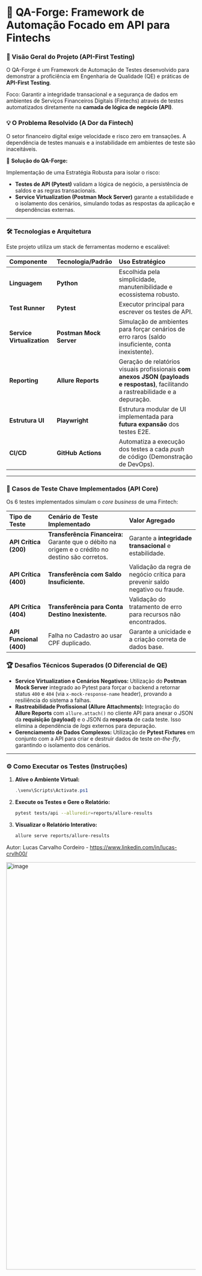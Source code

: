 # 🚀 QA-Forge: Framework de Automação Focado em API para Fintechs

### 🌟 Visão Geral do Projeto (API-First Testing)

O QA-Forge é um Framework de Automação de Testes desenvolvido para demonstrar a proficiência em Engenharia de Qualidade (QE) e práticas de **API-First Testing**.

Foco: Garantir a integridade transacional e a segurança de dados em ambientes de Serviços Financeiros Digitais (Fintechs) através de testes automatizados diretamente na **camada de lógica de negócio (API)**.

### 💡 O Problema Resolvido (A Dor da Fintech)

O setor financeiro digital exige velocidade e risco zero em transações. A dependência de testes manuais e a instabilidade em ambientes de teste são inaceitáveis.

🎯 **Solução do QA-Forge:**

Implementação de uma Estratégia Robusta para isolar o risco:

* **Testes de API (Pytest)** validam a lógica de negócio, a persistência de saldos e as regras transacionais.
* **Service Virtualization (Postman Mock Server)** garante a estabilidade e o isolamento dos cenários, simulando todas as respostas da aplicação e dependências externas.

---

### 🛠️ Tecnologias e Arquitetura

Este projeto utiliza um stack de ferramentas moderno e escalável:

| Componente | Tecnologia/Padrão | Uso Estratégico |
| :--- | :--- | :--- |
| **Linguagem** | **Python** | Escolhida pela simplicidade, manutenibilidade e ecossistema robusto. |
| **Test Runner** | **Pytest** | Executor principal para escrever os testes de API. |
| **Service Virtualization** | **Postman Mock Server** | Simulação de ambientes para forçar cenários de erro raros (saldo insuficiente, conta inexistente). |
| **Reporting** | **Allure Reports** | Geração de relatórios visuais profissionais **com anexos JSON (payloads e respostas)**, facilitando a rastreabilidade e a depuração. |
| **Estrutura UI** | **Playwright** | Estrutura modular de UI implementada para **futura expansão** dos testes E2E. |
| **CI/CD** | **GitHub Actions** | Automatiza a execução dos testes a cada *push* de código (Demonstração de DevOps). |

---

### 🧪 Casos de Teste Chave Implementados (API Core)

Os 6 testes implementados simulam o *core business* de uma Fintech:

| Tipo de Teste | Cenário de Teste Implementado | Valor Agregado |
| :--- | :--- | :--- |
| **API Crítica (200)** | **Transferência Financeira:** Garante que o débito na origem e o crédito no destino são corretos. | Garante a **integridade transacional** e estabilidade. |
| **API Crítica (400)** | **Transferência com Saldo Insuficiente.** | Validação da regra de negócio crítica para prevenir saldo negativo ou fraude. |
| **API Crítica (404)** | **Transferência para Conta Destino Inexistente.** | Validação do tratamento de erro para recursos não encontrados. |
| **API Funcional (400)** | Falha no Cadastro ao usar CPF duplicado. | Garante a unicidade e a criação correta de dados base. |

### 🏆 Desafios Técnicos Superados (O Diferencial de QE)

* **Service Virtualization e Cenários Negativos:** Utilização do **Postman Mock Server** integrado ao Pytest para forçar o backend a retornar status `400` e `404` (via `x-mock-response-name` header), provando a resiliência do sistema a falhas.
* **Rastreabilidade Profissional (Allure Attachments):** Integração do **Allure Reports** com `allure.attach()` no cliente API para anexar o JSON da **requisição (payload)** e o JSON da **resposta** de cada teste. Isso elimina a dependência de *logs* externos para depuração.
* **Gerenciamento de Dados Complexos:** Utilização de **Pytest Fixtures** em conjunto com a API para criar e destruir dados de teste *on-the-fly*, garantindo o isolamento dos cenários.

---

### ⚙️ Como Executar os Testes (Instruções)

1.  **Ative o Ambiente Virtual:**
    ```powershell
    .\venv\Scripts\Activate.ps1
    ```

2.  **Execute os Testes e Gere o Relatório:**
    ```bash
    pytest tests/api --alluredir=reports/allure-results
    ```

3.  **Visualizar o Relatório Interativo:**
    ```bash
    allure serve reports/allure-results
    ```

Autor: Lucas Carvalho Cordeiro - https://www.linkedin.com/in/lucas-crvlh00/

<img width="1920" height="1080" alt="image" src="https://github.com/user-attachments/assets/824bbd0f-bb21-438a-9c0c-e307a781b626" />


